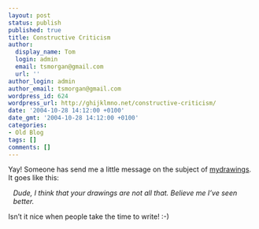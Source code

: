 ```yaml
---
layout: post
status: publish
published: true
title: Constructive Criticism
author:
  display_name: Tom
  login: admin
  email: tsmorgan@gmail.com
  url: ''
author_login: admin
author_email: tsmorgan@gmail.com
wordpress_id: 624
wordpress_url: http://ghijklmno.net/constructive-criticism/
date: '2004-10-28 14:12:00 +0100'
date_gmt: '2004-10-28 14:12:00 +0100'
categories:
- Old Blog
tags: []
comments: []
---
```

<p>Yay! Someone has send me a little message on the subject of <a href="/mydrawings/">mydrawings</a>. It goes like this:</p>

<p style="margin:10px; font-style:italic">Dude, I think that your drawings are not all that. Believe me I&#8217;ve seen better.</p>

<p>Isn&#8217;t it nice when people take the time to write! :-)</p>

